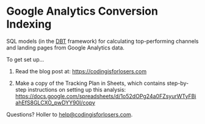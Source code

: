 # Google Analytics Conversion Indexing
SQL models (in the [DBT](https://getdbt.com) framework) for calculating top-performing channels and landing pages from Google Analytics data.

To get set up...

1) Read the blog post at: 
https://codingisforlosers.com

2) Make a copy of the Tracking Plan in Sheets, which contains step-by-step instructions on setting up this analysis: https://docs.google.com/spreadsheets/d/1o52dOPg24a0FZsyurWTyFBiahEfS8GLCXO_pwDYY90I/copy

Questions?  Holler to help@codingisforlosers.com.  
